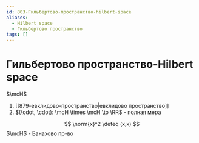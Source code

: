 ```yaml
---
id: 803-Гильбертово-пространство-hilbert-space
aliases:
  - Hilbert space
  - Гильбертово пространство
tags: []
---
```


# Гильбертово пространство-Hilbert space
$\mcH$
1. [[879-евклидово-пространство|евклидово пространство]]
2. $(\cdot, \cdot): \mcH \times \mcH \to \RR$ - полная мера 

$$
\norm{x}^2 \defeq (x,x)
$$
$\mcH$ - Банахово пр-во
